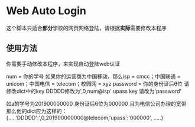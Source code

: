 # Web Auto Login
这个脚本只适合**部分**学校的网页网络登陆，请根据**实际**需要修改本程序

## 使用方法
你需要手动修改本程序，来实现自动登陆web认证

num = 你的学号
如果你的运营商为中国移动，那么isp = cmcc；中国联通 = unicom；中国电信 = telecom；校园网 = xyz
password = 你的身份证后6位
请修改dict中的key DDDDD修改为',0,num@isp'
upass key 请改为'password'

如a的学号为201900000000 身份证后6位为000000 且为电信公司办理的宽带
那么他的dict应为这样的：{.....'DDDDD':',0,201900000000@telecom,'upass':'000000', .....}


